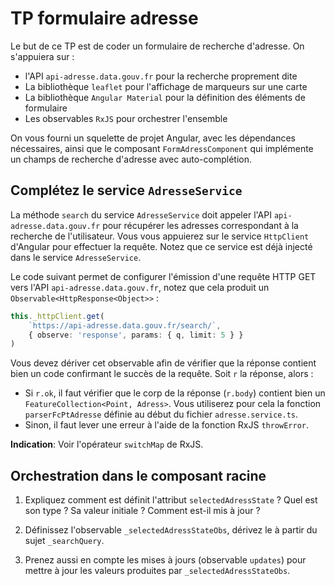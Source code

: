 # TP formulaire adresse

Le but de ce TP est de coder un formulaire de recherche d'adresse.
On s'appuiera sur :
* l'API `api-adresse.data.gouv.fr` pour la recherche proprement dite
* La bibliothèque `leaflet` pour l'affichage de marqueurs sur une carte
* La bibliothèque `Angular Material` pour la définition des éléments de formulaire
* Les observables `RxJS` pour orchestrer l'ensemble

On vous fourni un squelette de projet Angular, avec les dépendances nécessaires, ainsi que le composant `FormAdressComponent` qui implémente un champs de recherche d'adresse avec auto-complétion.

## Complétez le service `AdresseService`

La méthode `search` du service `AdresseService` doit appeler l'API `api-adresse.data.gouv.fr` pour récupérer les adresses correspondant à la recherche de l'utilisateur. Vous vous appuierez sur le service `HttpClient` d'Angular pour effectuer la requête. Notez que ce service est déjà injecté dans le service `AdresseService`.

Le code suivant permet de configurer l'émission d'une requête HTTP GET vers l'API `api-adresse.data.gouv.fr`, notez que cela produit un `Observable<HttpResponse<Object>>` :

```typescript
this._httpClient.get(
    `https://api-adresse.data.gouv.fr/search/`, 
    { observe: 'response', params: { q, limit: 5 } }
)
```

Vous devez dériver cet observable afin de vérifier que la réponse contient bien un code confirmant le succès de la requête. Soit `r` la réponse, alors :
* Si `r.ok`, il faut vérifier que le corp de la réponse (`r.body`) contient bien un `FeatureCollection<Point, Adress>`. Vous utiliserez pour cela la fonction `parserFcPtAdresse` définie au début du fichier `adresse.service.ts`.
* Sinon, il faut lever une erreur à l'aide de la fonction RxJS `throwError`.

**Indication**: Voir l'opérateur `switchMap` de RxJS.

## Orchestration dans le composant racine

1) Expliquez comment est définit l'attribut `selectedAdressState` ? Quel est son type ? Sa valeur initiale ? Comment est-il mis à jour ?

2) Définissez l'observable `_selectedAdressStateObs`, dérivez le à partir du sujet `_searchQuery`.

3) Prenez aussi en compte les mises à jours (observable `updates`) pour mettre à jour les valeurs produites par `_selectedAdressStateObs`.


